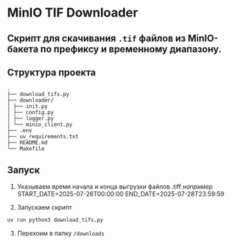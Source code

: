 # MinIO TIF Downloader

Скрипт для скачивания `.tif` файлов из MinIO-бакета по префиксу и временному диапазону.
---
## Структура проекта
```
.
├── download_tifs.py
├── downloader/
│ ├── init.py
│ ├── config.py
│ ├── logger.py
│ └── minio_client.py
├── .env
├── uv_requirements.txt
├── README.md
└── Makefile
```

## Запуск 

1) Указываем время начала и конца выгрузки файлов .tiff 
*например* 
START_DATE=2025-07-26T00:00:00
END_DATE=2025-07-28T23:59:59

2) Запускаем скрипт 
```bash
uv run python3 download_tifs.py
```

3) Перехоим в папку ```/downloads```